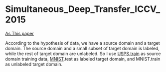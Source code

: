# Simultaneous_Deep_Transfer_ICCV_2015
[As This paper](https://www.google.de/url?sa=t&rct=j&q=&esrc=s&source=web&cd=1&cad=rja&uact=8&ved=0ahUKEwj9hrDBwbLVAhUEOxQKHYseAZAQFggqMAA&url=https%3A%2F%2Fpeople.eecs.berkeley.edu%2F~jhoffman%2Fpapers%2FTzeng_ICCV2015.pdf&usg=AFQjCNGnTVY2rIR2EnILJdx_hcisjgr_YA)

According to the hypothesis of data, we have a source domain and a target domain. The source domain and a small subset of target domain is labeled, while the rest of target domain are unlabeled. So I use [USPS.train](https://www-i6.informatik.rwth-aachen.de/~keysers/usps.html) as source domain training data, [MNIST](http://yann.lecun.com/exdb/mnist/).test as labeled target domain, and MNIST.train as unlabeled target domain.

